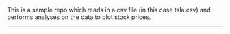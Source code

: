 This is a sample repo which reads in a csv file (in this case tsla.csv) and performs analyses on the data to plot stock prices.

------------------------------------------------------------------------------------------------------------------------------